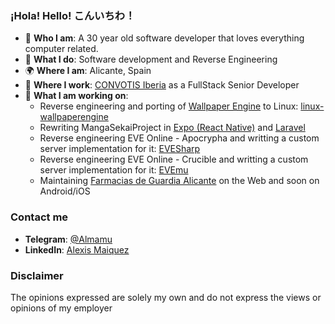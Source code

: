 ### ¡Hola! Hello! こんいちわ！
 - 👾 **Who I am**: A 30 year old software developer that loves everything computer related.
 - 🤗 **What I do**: Software development and Reverse Engineering
 - 🌍 **Where I am**: Alicante, Spain
 - 🏢 **Where I work**: [CONVOTIS Iberia](https://www.convotis.com/es) as a FullStack Senior Developer
 - 🔭 **What I am working on**:
   - Reverse engineering and porting of [Wallpaper Engine](https://store.steampowered.com/app/431960/Wallpaper_Engine/) to Linux: [linux-wallpaperengine](https://github.com/Almamu/linux-wallpaperengine)
   - Rewriting MangaSekaiProject in [Expo (React Native)](https://github.com/Almamu/MangaSekaiProject-Frontend/tree/expo-rewrite) and [Laravel](https://github.com/Almamu/MangaSekaiProject-Backend)
   - Reverse engineering EVE Online - Apocrypha and writting a custom server implementation for it: [EVESharp](http://github.com/Almamu/EVESharp)
   - Reverse engineering EVE Online - Crucible and writting a custom server implementation for it: [EVEmu](https://github.com/EvEmu-Project/evemu_Crucible)
   - Maintaining [Farmacias de Guardia Alicante](https://farmacia-de-guardia-alicante.es/) on the Web and soon on Android/iOS

### Contact me
- **Telegram**: [@Almamu](https://t.me/Almamu)
- **LinkedIn**: [Alexis Maiquez](https://www.linkedin.com/in/almamu/)

### Disclaimer
The opinions expressed are solely my own and do not express the views or opinions of my employer

<!--
**Almamu/Almamu** is a ✨ _special_ ✨ repository because its `README.md` (this file) appears on your GitHub profile.

Here are some ideas to get you started:

- 🔭 I’m currently working on ...
- 🌱 I’m currently learning ...
- 👯 I’m looking to collaborate on ...
- 🤔 I’m looking for help with ...
- 💬 Ask me about ...
- 📫 How to reach me: ...
- 😄 Pronouns: ...
- ⚡ Fun fact: ...
-->
